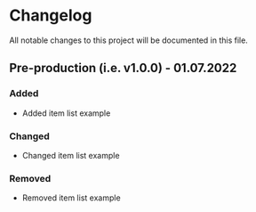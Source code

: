 # Changelog
All notable changes to this project will be documented in this file.

## Pre-production (i.e. v1.0.0) - 01.07.2022
### Added
- Added item list example

### Changed
- Changed item list example

### Removed
- Removed item list example
